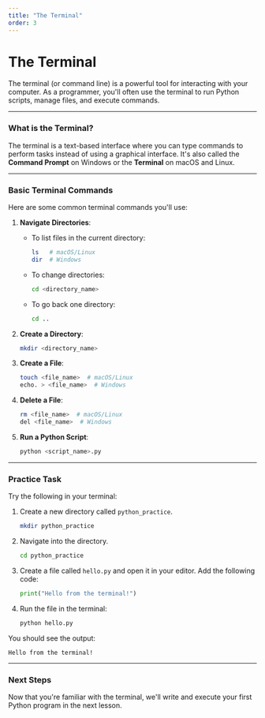 ```yaml
---
title: "The Terminal"
order: 3
---
```


# The Terminal

The terminal (or command line) is a powerful tool for interacting with your computer. As a programmer, you'll often use the terminal to run Python scripts, manage files, and execute commands.

---

### What is the Terminal?

The terminal is a text-based interface where you can type commands to perform tasks instead of using a graphical interface. It's also called the **Command Prompt** on Windows or the **Terminal** on macOS and Linux.

---

### Basic Terminal Commands

Here are some common terminal commands you'll use:

1. **Navigate Directories**:
    - To list files in the current directory:
      ```bash
      ls   # macOS/Linux
      dir  # Windows
      ```
    - To change directories:
      ```bash
      cd <directory_name>
      ```
    - To go back one directory:
      ```bash
      cd ..
      ```

2. **Create a Directory**:
    ```bash
    mkdir <directory_name>
    ```

3. **Create a File**:
    ```bash
    touch <file_name>  # macOS/Linux
    echo. > <file_name>  # Windows
    ```

4. **Delete a File**:
    ```bash
    rm <file_name>  # macOS/Linux
    del <file_name>  # Windows
    ```

5. **Run a Python Script**:
    ```bash
    python <script_name>.py
    ```

---

### Practice Task

Try the following in your terminal:
1. Create a new directory called `python_practice`.
    ```bash
    mkdir python_practice
    ```
2. Navigate into the directory.
    ```bash
    cd python_practice
    ```
3. Create a file called `hello.py` and open it in your editor. Add the following code:
    ```python
    print("Hello from the terminal!")
    ```
4. Run the file in the terminal:
    ```bash
    python hello.py
    ```

You should see the output:

```plaintext
Hello from the terminal!
```

---

### Next Steps

Now that you're familiar with the terminal, we'll write and execute your first Python program in the next lesson.
